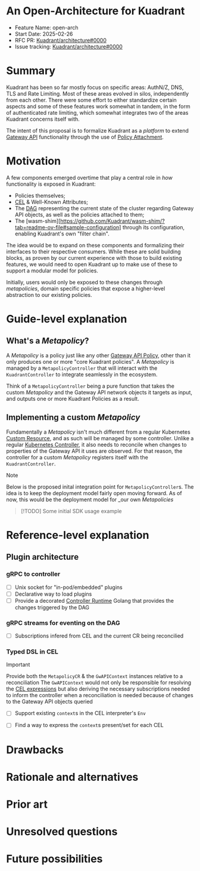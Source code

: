 # An Open-Architecture for Kuadrant 

- Feature Name: open-arch
- Start Date: 2025-02-26
- RFC PR: [Kuadrant/architecture#0000](https://github.com/Kuadrant/architecture/pull/0000)
- Issue tracking: [Kuadrant/architecture#0000](https://github.com/Kuadrant/architecture/issues/0000)

# Summary
[summary]: #summary

Kuadrant has been so far mostly focus on specific areas: AuthN/Z, DNS, TLS and Rate Limiting. Most of these areas
evolved in silos, independently from each other. There were some effort to either standardize certain aspects and some
of these features work somewhat in tandem, in the form of authenticated rate limiting, which somewhat integrates two of
the areas Kuadrant concerns itself with.

The intent of this proposal is to formalize Kuadrant as a _platform_ to extend [Gateway API][1] functionality through the use
of [Policy Attachment][2]. 

# Motivation
[motivation]: #motivation

A few components emerged overtime that play a central role in _how_ functionality is exposed in Kuadrant:

- Policies themselves;
- [CEL][3] & Well-Known Attributes;
- The [DAG][4] representing the current state of the cluster regarding Gateway API objects, as well as the policies
  attached to them;
- The [wasm-shim][https://github.com/Kuadrant/wasm-shim/?tab=readme-ov-file#sample-configuration] through its
  configuration, enabling Kuadrant's own "filter chain".

The idea would be to expand on these components and formalizing their interfaces to their respective consumers. While
these are solid building blocks, as proven by our current experience with those to build existing features, we would
need to open Kuadrant up to make use of these to support a modular model for policies.

Initially, users would only be exposed to these changes through _metapolicies_, domain specific policies that expose a
higher-level abstraction to our existing policies.

# Guide-level explanation
[guide-level-explanation]: #guide-level-explanation

## What's a *Metapolicy*?

A *Metapolicy* is a policy just like any other [Gateway API Policy][2], other than it only produces one or more "core
Kuadrant policies". A *Metapolicy* is managed by a `MetapolicyController` that will interact with the
`KuadrantController` to integrate seamlessly in the ecosystem.

Think of a `MetapolicyController` being a pure function that takes the custom *Metapolicy* and the Gateway API network
objects it targets as input, and outputs one or more Kuadrant Policies as a result.

## Implementing a custom *Metapolicy*

Fundamentally a *Metapolicy* isn't much different from a regular Kubernetes [Custom
Resource](https://kubernetes.io/docs/concepts/extend-kubernetes/api-extension/custom-resources/), and as such will be
managed by some controller. Unlike a regular [Kubernetes
Controller](https://kubernetes.io/docs/concepts/extend-kubernetes/api-extension/custom-resources/#custom-controllers),
it also needs to reconcile when changes to properties of the Gateway API it uses are observed. For that reason, the
controller for a custom *Metapolicy* registers itself with the `KuadrantController`.

> [!NOTE]
> Below is the proposed inital integration point for `MetapolicyController`s. The idea is to keep the deployment model
> fairly open moving forward. As of now, this would be the deployment model for _our own *Metapolicies*


> [!TODO]
> Some initial SDK usage example


# Reference-level explanation
[reference-level-explanation]: #reference-level-explanation

## Plugin architecture

### gRPC to controller

- [ ] Unix socket for "in-pod/embedded" plugins
- [ ] Declarative way to load plugins
- [ ] Provide a decorated [Controller Runtime](https://github.com/kubernetes-sigs/controller-runtime) Golang that
  provides the changes triggered by the DAG

### gRPC streams for eventing on the DAG

- [ ] Subscriptions infered from CEL and the current CR being reconcilied

### Typed DSL in CEL

> [!IMPORTANT]
> Provide both the `MetapolicyCR` & the `GwAPIContext` instances relative to a reconciliation
> The `GwAPIContext` would not only be responsible for resolving the [CEL expressions][3] but also deriving the
> necessary subscriptions needed to inform the controller when a reconciliation is needed because of changes to the
> Gateway API objects queried

- [ ] Support existing `context`s in the CEL interpreter's `Env`
- [ ] Find a way to express the `context`s present/set for each CEL


# Drawbacks
[drawbacks]: #drawbacks


# Rationale and alternatives
[rationale-and-alternatives]: #rationale-and-alternatives

# Prior art
[prior-art]: #prior-art


# Unresolved questions
[unresolved-questions]: #unresolved-questions


# Future possibilities
[future-possibilities]: #future-possibilities


[1]: https://gateway-api.sigs.k8s.io/
[2]: https://gateway-api.sigs.k8s.io/geps/gep-2649/
[3]: https://cel.dev
[4]: https://github.com/Kuadrant/policy-machinery
